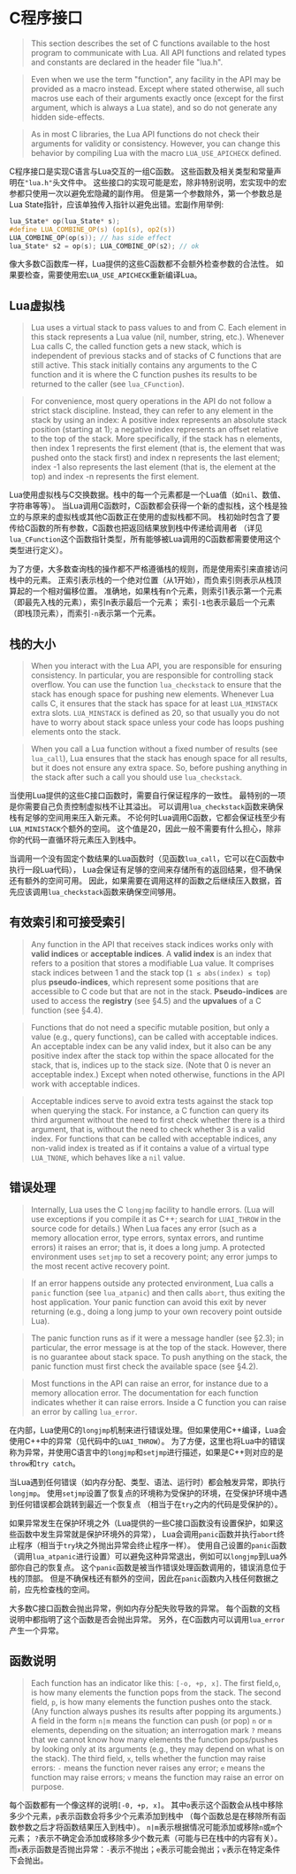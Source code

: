 
# C程序接口

> This section describes the set of C functions available to the host program to communicate with Lua. 
All API functions and related types and constants are declared in the header file "lua.h".

> Even when we use the term "function", any facility in the API may be provided as a macro instead. 
Except where stated otherwise, all such macros use each of their arguments exactly once 
(except for the first argument, which is always a Lua state), and so do not generate any hidden side-effects.

> As in most C libraries, the Lua API functions do not check their arguments for validity or consistency. 
However, you can change this behavior by compiling Lua with the macro `LUA_USE_APICHECK` defined.

C程序接口是实现C语言与Lua交互的一组C函数。
这些函数及相关类型和常量声明在`"lua.h"`头文件中。
这些接口的实现可能是宏，除非特别说明，宏实现中的宏参都只使用一次以避免宏隐藏的副作用。
但是第一个参数除外，第一个参数总是Lua State指针，应该单独传入指针以避免出错。宏副作用举例:
```c
lua_State* op(lua_State* s);
#define LUA_COMBINE_OP(s) (op1(s), op2(s))
LUA_COMBINE_OP(op(s)); // has side effect
lua_State* s2 = op(s); LUA_COMBINE_OP(s2); // ok
```
像大多数C函数库一样，Lua提供的这些C函数都不会额外检查参数的合法性。
如果要检查，需要使用宏`LUA_USE_APICHECK`重新编译Lua。

## Lua虚拟栈

> Lua uses a virtual stack to pass values to and from C. 
Each element in this stack represents a Lua value (nil, number, string, etc.). 
Whenever Lua calls C, the called function gets a new stack, 
which is independent of previous stacks and of stacks of C functions that are still active. 
This stack initially contains any arguments to the C function and 
it is where the C function pushes its results to be returned to the caller (see `lua_CFunction`).

> For convenience, most query operations in the API do not follow a strict stack discipline. 
Instead, they can refer to any element in the stack by using an index: 
A positive index represents an absolute stack position (starting at 1); 
a negative index represents an offset relative to the top of the stack. 
More specifically, if the stack has n elements, then index 1 represents the first element 
(that is, the element that was pushed onto the stack first) and index n represents the last element; 
index -1 also represents the last element (that is, the element at the top) and index -n represents the first element.

Lua使用虚拟栈与C交换数据。栈中的每一个元素都是一个Lua值（如`nil`、数值、字符串等等）。
当Lua调用C函数时，C函数都会获得一个新的虚拟栈，这个栈是独立的与原来的虚拟栈或其他C函数正在使用的虚拟栈都不同。
栈初始时包含了要传给C函数的所有参数，C函数也把返回结果放到栈中传递给调用者
（详见`lua_CFunction`这个函数指针类型，所有能够被Lua调用的C函数都需要使用这个类型进行定义）。

为了方便，大多数查询栈的操作都不严格遵循栈的规则，而是使用索引来直接访问栈中的元素。
正索引表示栈的一个绝对位置（从1开始），而负索引则表示从栈顶算起的一个相对偏移位置。
准确地，如果栈有n个元素，则索引1表示第一个元素（即最先入栈的元素），索引n表示最后一个元素；
索引`-1`也表示最后一个元素（即栈顶元素），而索引`-n`表示第一个元素。

## 栈的大小

> When you interact with the Lua API, you are responsible for ensuring consistency. 
In particular, you are responsible for controlling stack overflow. 
You can use the function `lua_checkstack` to ensure that the stack has enough space for pushing new elements.
Whenever Lua calls C, it ensures that the stack has space for at least `LUA_MINSTACK` extra slots. 
`LUA_MINSTACK` is defined as 20, so that usually you do not have to worry about stack space 
unless your code has loops pushing elements onto the stack.

> When you call a Lua function without a fixed number of results (see `lua_call`), 
Lua ensures that the stack has enough space for all results, but it does not ensure any extra space. 
So, before pushing anything in the stack after such a call you should use `lua_checkstack`.

当使用Lua提供的这些C接口函数时，需要自行保证程序的一致性。
最特别的一项是你需要自己负责控制虚拟栈不让其溢出。
可以调用`lua_checkstack`函数来确保栈有足够的空间用来压入新元素。
不论何时Lua调用C函数，它都会保证栈至少有`LUA_MINISTACK`个额外的空间。
这个值是20，因此一般不需要有什么担心，除非你的代码一直循环将元素压入到栈中。

当调用一个没有固定个数结果的Lua函数时（见函数`lua_call`，它可以在C函数中执行一段Lua代码），
Lua会保证有足够的空间来存储所有的返回结果，但不确保还有额外的空间可用。
因此，如果需要在调用这样的函数之后继续压入数据，首先应该调用`lua_checkstack`函数来确保空间够用。

## 有效索引和可接受索引

> Any function in the API that receives stack indices works only with **valid indices** or **acceptable indices**.
A **valid index** is an index that refers to a position that stores a modifiable Lua value. 
It comprises stack indices between 1 and the stack top (`1 ≤ abs(index) ≤ top`) plus **pseudo-indices**,
which represent some positions that are accessible to C code but that are not in the stack. 
**Pseudo-indices** are used to access the **registry** (see §4.5) and the **upvalues** of a C function (see §4.4).

> Functions that do not need a specific mutable position, 
but only a value (e.g., query functions), can be called with acceptable indices. 
An acceptable index can be any valid index, but it also can be any positive index after the stack top 
within the space allocated for the stack, that is, indices up to the stack size. 
(Note that 0 is never an acceptable index.) 
Except when noted otherwise, functions in the API work with acceptable indices.

> Acceptable indices serve to avoid extra tests against the stack top when querying the stack. 
For instance, a C function can query its third argument without the need to first check 
whether there is a third argument, that is, without the need to check whether 3 is a valid index.
For functions that can be called with acceptable indices, any non-valid index is treated as if 
it contains a value of a virtual type `LUA_TNONE`, which behaves like a `nil` value.



## 错误处理

> Internally, Lua uses the C `longjmp` facility to handle errors. 
(Lua will use exceptions if you compile it as C++; search for `LUAI_THROW` in the source code for details.) 
When Lua faces any error (such as a memory allocation error, type errors, syntax errors, and runtime errors) 
it raises an error; that is, it does a long jump. 
A protected environment uses `setjmp` to set a recovery point; any error jumps to the most recent active recovery point.

> If an error happens outside any protected environment, 
Lua calls a `panic` function (see `lua_atpanic`) and then calls `abort`, 
thus exiting the host application. 
Your panic function can avoid this exit by never returning 
(e.g., doing a long jump to your own recovery point outside Lua).

> The panic function runs as if it were a message handler (see §2.3); 
in particular, the error message is at the top of the stack. 
However, there is no guarantee about stack space. 
To push anything on the stack, the panic function must first check the available space (see §4.2).

> Most functions in the API can raise an error, for instance due to a memory allocation error. 
The documentation for each function indicates whether it can raise errors.
Inside a C function you can raise an error by calling `lua_error`.

在内部，Lua使用C的`longjmp`机制来进行错误处理。但如果使用C++编译，Lua会使用C++中的异常（见代码中的`LUAI_THROW`）。
为了方便，这里也将Lua中的错误称为异常，并使用C语言中的`longjmp`和`setjmp`进行描述，如果是C++则对应的是`throw`和`try catch`。

当Lua遇到任何错误（如内存分配、类型、语法、运行时）都会触发异常，即执行`longjmp`。
使用`setjmp`设置了恢复点的环境称为受保护的环境，在受保护环境中遇到任何错误都会跳转到最近一个恢复点
（相当于在`try`之内的代码是受保护的）。

如果异常发生在保护环境之外（Lua提供的一些C接口函数没有设置保护，如果这些函数中发生异常就是保护环境外的异常），
Lua会调用`panic`函数并执行`abort`终止程序（相当于`try`块之外抛出异常会终止程序一样）。
使用自己设置的`panic`函数（调用`lua_atpanic`进行设置）可以避免这种异常退出，例如可以`longjmp`到Lua外部你自己的恢复点。
这个`panic`函数是被当作错误处理函数调用的，错误消息位于栈的顶部。
但是不确保栈还有额外的空间，因此在`panic`函数内入栈任何数据之前，应先检查栈的空间。

大多数C接口函数会抛出异常，例如内存分配失败导致的异常。
每个函数的文档说明中都指明了这个函数是否会抛出异常。
另外，在C函数内可以调用`lua_error`产生一个异常。

## 函数说明

> Each function has an indicator like this: `[-o, +p, x]`. 
The first field,`o`, is how many elements the function pops from the stack. 
The second field, `p`, is how many elements the function pushes onto the stack. 
(Any function always pushes its results after popping its arguments.) 
A field in the form `n|m` means the function can push (or pop) `n` or `m` elements, depending on the situation; 
an interrogation mark `?` means that we cannot know how many elements the function pops/pushes 
by looking only at its arguments (e.g., they may depend on what is on the stack). 
The third field, `x`, tells whether the function may raise errors: 
`-` means the function never raises any error; `e` means the function may raise errors; 
`v` means the function may raise an error on purpose.

每个函数都有一个像这样的说明`[-0, +p, x]`。
其中`o`表示这个函数会从栈中移除多少个元素，`p`表示函数会将多少个元素添加到栈中
（每个函数总是在移除所有函数参数之后才将函数结果压入到栈中）。
`n|m`表示根据情况可能添加或移除`n`或`m`个元素；
`?`表示不确定会添加或移除多少个数元素（可能与已在栈中的内容有关）。
而`x`表示函数是否抛出异常：`-`表示不抛出；`e`表示可能会抛出；`v`表示在特定条件下会抛出。

